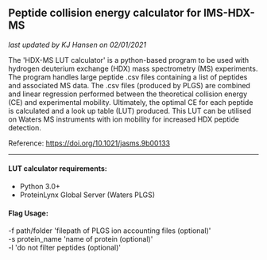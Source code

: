 ## Peptide collision energy calculator for IMS-HDX-MS

*last updated by KJ Hansen on 02/01/2021*

The 'HDX-MS LUT calculator' is a python-based program to be used with hydrogen deuterium exchange (HDX) mass spectrometry (MS) experiments. The program handles large peptide .csv files containing a list of peptides and associated MS data. The .csv files (produced by PLGS) are combined and linear regression performed between the theoretical collision energy (CE) and experimental mobility. Ultimately, the optimal CE for each peptide is calculated and a look up table (LUT) produced. This LUT can be utilised on Waters MS instruments with ion mobility for increased HDX peptide detection.

Reference: https://doi.org/10.1021/jasms.9b00133

---

#### LUT calculator requirements:

- Python 3.0+
- ProteinLynx Global Server (Waters PLGS)

#### Flag Usage:

-f 	path/folder	'filepath of PLGS ion accounting files (optional)'<br>
-s	protein_name		'name of protein (optional)'<br>
-l  'do not filter peptides (optional)'<br>
